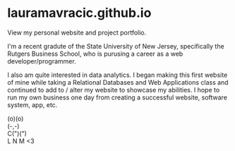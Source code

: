 # lauramavracic.github.io
View my personal website and project portfolio.

I'm a recent gradute of the State University of New Jersey, specifically the Rutgers Business School, who is purusing a career as a web developer/programmer. 

I also am quite interested in data analytics. I began making this first website of mine while taking a Relational Databases and Web Applications class and continued to add to / alter my website to showcase my abilities. I hope to run my own business one day from creating a successful website, software system, app, etc. 

 (o)(o) <br>
 (-,-)  <br>
 C(")(")    <br>
          L N M  <3

